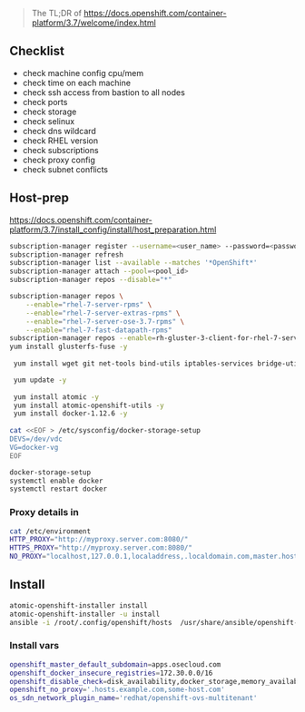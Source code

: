 > The TL;DR  of https://docs.openshift.com/container-platform/3.7/welcome/index.html 

##  Checklist
- check machine config  cpu/mem
- check time on each machine
- check ssh access from bastion to all nodes
- check ports 
- check storage
- check selinux
- check dns  wildcard
- check RHEL version
- check subscriptions
- check proxy config
- check subnet conflicts


## Host-prep
https://docs.openshift.com/container-platform/3.7/install_config/install/host_preparation.html
```sh
subscription-manager register --username=<user_name> --password=<password>
subscription-manager refresh
subscription-manager list --available --matches '*OpenShift*'
subscription-manager attach --pool=<pool_id>
subscription-manager repos --disable="*"

subscription-manager repos \
    --enable="rhel-7-server-rpms" \
    --enable="rhel-7-server-extras-rpms" \
    --enable="rhel-7-server-ose-3.7-rpms" \
    --enable="rhel-7-fast-datapath-rpms"
subscription-manager repos --enable=rh-gluster-3-client-for-rhel-7-server-rpms
yum install glusterfs-fuse -y 
  
 yum install wget git net-tools bind-utils iptables-services bridge-utils bash-completion kexec-tools sos psacct -y

 yum update -y
 
 yum install atomic -y
 yum install atomic-openshift-utils -y 
 yum install docker-1.12.6 -y
 
cat <<EOF > /etc/sysconfig/docker-storage-setup
DEVS=/dev/vdc
VG=docker-vg
EOF

docker-storage-setup           
systemctl enable docker
systemctl restart docker
```
### Proxy details in 
```sh
cat /etc/environment
HTTP_PROXY="http://myproxy.server.com:8080/"
HTTPS_PROXY="http://myproxy.server.com:8080/"
NO_PROXY="localhost,127.0.0.1,localaddress,.localdomain.com,master.hostname.example.com,10.1.0.0/16,172.30.0.0/16"
```
## Install

```sh
atomic-openshift-installer install
atomic-openshift-installer -u install
ansible -i /root/.config/openshift/hosts  /usr/share/ansible/openshift-ansible/playbook/byo/config.yml
```

### Install vars
```sh
openshift_master_default_subdomain=apps.osecloud.com
openshift_docker_insecure_registries=172.30.0.0/16
openshift_disable_check=disk_availability,docker_storage,memory_availability
openshift_no_proxy='.hosts.example.com,some-host.com'
os_sdn_network_plugin_name='redhat/openshift-ovs-multitenant'
```


